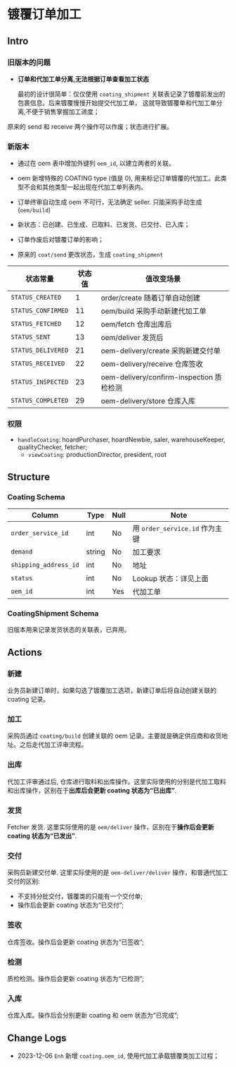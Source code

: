 # 镀覆订单加工

Intro
---------------------------------------------------------------------

### 旧版本的问题

- **订单和代加工单分离,无法根据订单查看加工状态** 
  
  最初的设计很简单：仅仅使用 `coating_shipment` 关联表记录了镀覆前发出的包裹信息。后来镀覆慢慢开始提交代加工单，
  这就导致镀覆单和代加工单分离,不便于销售掌握加工进度；

原来的 send 和 receive 两个操作可以作废；状态进行扩展。

### 新版本

- 通过在 oem 表中增加外键列 `oem_id`, 以建立两者的关联。
- oem 新增特殊的 COATING type (值是 0), 用来标记订单镀覆的代加工。此类型不会和其他类型一起出现在代加工单列表内。

- 订单终审自动生成 oem 不可行，无法确定 seller. 只能采购手动生成 (`oem/build`)
- 新状态：已创建、已生成、已取料、已发货、已交付、已入库；
- 订单作废后对镀覆订单的影响；
- 原来的 `coat/send` 更改状态，生成 `coating_shipment`

状态常量                | 状态值 | 值改变场景
------------------------|--------|------------
`STATUS_CREATED`        |   1    | order/create 随着订单自动创建
`STATUS_CONFIRMED`      |   11   | oem/build 采购手动新建代加工单
`STATUS_FETCHED`        |   12   | oem/fetch 仓库出库后
`STATUS_SENT`           |   13   | oem/deliver 发货后
`STATUS_DELIVERED`      |   21   | oem-delivery/create 采购新建交付单
`STATUS_RECEIVED`       |   22   | oem-delivery/receive 仓库签收
`STATUS_INSPECTED`      |   23   | oem-delivery/confirm-inspection 质检检测
`STATUS_COMPLETED`      |   29   | oem-delivery/store 仓库入库

### 权限

- `handleCoating`: hoardPurchaser, hoardNewbie, saler, warehouseKeeper, qualityChecker, fetcher;
    - `viewCoating`: productionDirector, president, root

Structure
---------------------------------------------------------------------
### Coating Schema
Column                              | Type      | Null | Note
------------------------------------|-----------|------|-------
`order_service_id`                  | int       | No   | 用 `order_service.id` 作为主键
`demand`                            | string    | No   | 加工要求 
`shipping_address_id`               | int       | No   | 地址
`status`                            | int       | No   | Lookup 状态：详见上面
`oem_id`                            | int       | Yes  | 代加工单

### CoatingShipment Schema

旧版本用来记录发货状态的关联表，已弃用。

Actions
---------------------------------------------------------------------
### 新建
业务员新建订单时，如果勾选了镀覆加工选项，新建订单后将自动创建关联的 coating 记录。

### 加工
采购员通过 `coating/build` 创建关联的 oem 记录。主要就是确定供应商和收货地址。之后走代加工评审流程。

### 出库
代加工评审通过后, 仓库进行取料和出库操作。这里实际使用的分别是代加工取料和出库操作，区别在于**出库后会更新 coating 状态为“已出库”**.

### 发货
Fetcher 发货. 这里实际使用的是 `oem/deliver` 操作，区别在于**操作后会更新 coating 状态为“已发出”**.

### 交付
采购员新建交付单. 这里实际使用的是 `oem-deliver/deliver` 操作，和普通代加工交付的区别:

- 不支持分批交付，镀覆类的只能有一个交付单;
- 操作后会更新 coating 状态为“已交付”;

### 签收
仓库签收。操作后会更新 coating 状态为“已签收”;

### 检测
质检检测。操作后会更新 coating 状态为“已检测”;

### 入库
仓库入库。操作后会分别更新 coating 和 oem 状态为“已完成”;

Change Logs
--------------------------------------------------------------------------
- 2023-12-06 `Enh` 新增 `coating.oem_id`, 使用代加工承载镀覆类加工过程；
